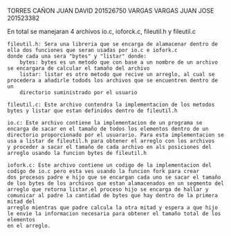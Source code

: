 TORRES CAÑON JUAN DAVID 201526750
VARGAS VARGAS JUAN JOSE 201523382

En total se manejaran 4 archivos io.c, ioforck.c, fileutil.h y fileutil.c

	fileutil.h: Sera una libreria que se encarga de alamacenar dentro de ella dos funciones que seran usadas por io.c e iofork.c 
	donde cada una sera "bytes" y "listar" donde:
		bytes: bytes es un metodo que con base a un nombre de un archivo se encargara de calcular el tamaño del archivo 
		listar: listar es otro metodo que recive un arreglo, al cual se procedera a añadirle todods los archivos que se encuentren dentro de un 
		directorio suministrado por el usuario

	fileutil.c: Este archivo contendra la implementacion de los metodos bytes y listar que estan definidos dentro de fileutil.h

	io.c: Este archivo contiene la implementacion de un programa se encarga de sacar en el tamaño de todos los elementos dentro de un 
	directorio proporcionado por el usuarario. Para esta implementacion se usa a listar de fileutil.h para obtener el arreglo con los archivos 
	y proceder a sacar el tamaño de cada archivo en als posiciones del arreglo usando la funcion bytes de fileutil.h

	iofork.c: Este archivo contiene un codigo de la implementacion del codigo de io.c pero esta ves usando la funcion fork para crear
	dos procesos padre e hijo que se encargan cada uno se sacar el tamaño de los bytes de los archivos que estan alamacenados en un segmento del
	arreglo que retorna listar.el proceso hijo se encarga de hallar y comunicar al padre la cantidad de bytes que hay dentro de la primera mitad del
	arreglo mientras que padre calcula la otra mitad y espera a que hijo le envie la informacion necesaria para obtener el tamaño total de los elementos
	en el arreglo.

